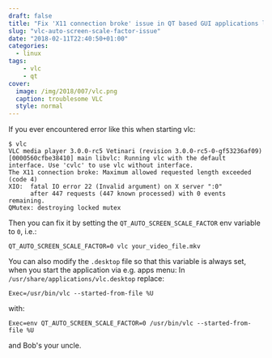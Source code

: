 ```yaml
---
draft: false
title: "Fix 'X11 connection broke' issue in QT based GUI applications like VLC"
slug: "vlc-auto-screen-scale-factor-issue"
date: "2018-02-11T22:40:50+01:00"
categories:
  - linux
tags:
    - vlc
    - qt
cover:
  image: /img/2018/007/vlc.png
  caption: troublesome VLC
  style: normal
---
```

If you ever encountered error like this when starting vlc:

```shell
$ vlc
VLC media player 3.0.0-rc5 Vetinari (revision 3.0.0-rc5-0-gf53236af09)
[0000560cfbe38410] main libvlc: Running vlc with the default interface. Use 'cvlc' to use vlc without interface.
The X11 connection broke: Maximum allowed requested length exceeded (code 4)
XIO:  fatal IO error 22 (Invalid argument) on X server ":0"
      after 447 requests (447 known processed) with 0 events remaining.
QMutex: destroying locked mutex
```

Then you can fix it by setting the `QT_AUTO_SCREEN_SCALE_FACTOR` env variable to `0`, i.e.:

```shell
QT_AUTO_SCREEN_SCALE_FACTOR=0 vlc your_video_file.mkv
```

You can also modify the `.desktop` file so that this variable is always set,
when you start the application via e.g. apps menu:
In `/usr/share/applications/vlc.desktop` replace:

```shell
Exec=/usr/bin/vlc --started-from-file %U
```

with:

```shell
Exec=env QT_AUTO_SCREEN_SCALE_FACTOR=0 /usr/bin/vlc --started-from-file %U
```

and Bob's your uncle.
